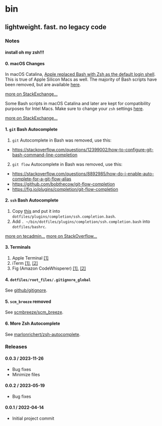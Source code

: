 # bin

## lightweight. fast. no legacy code

### Notes

#### install oh my zsh!!!

#### 0. macOS Changes

In macOS Catalina, [Apple replaced Bash with Zsh as the default login shell](https://support.apple.com/en-ca/HT208050). This is true of Apple Silicon Macs as well. The majority of Bash scripts have been removed, but are available [here](https://github.com/aaronhma/bin/commit/c8547427195fc4c71441db5172f4fcdc2f120730).

[more on StackExchange...](https://apple.stackexchange.com/questions/361870/what-are-the-practical-differences-between-bash-and-zsh)

Some Bash scripts in macOS Catalina and later are kept for compatibility purposes for Intel Macs. Make sure to change your `zsh` settings [here](https://apple.stackexchange.com/questions/388622/zsh-zprofile-zshrc-zlogin-what-goes-where).

[more on StackExchange...](https://apple.stackexchange.com/questions/388622/zsh-zprofile-zshrc-zlogin-what-goes-where)

#### 1. `git` Bash Autocomplete

1. `git` Autocomplete in Bash was removed, use this:

* <https://stackoverflow.com/questions/12399002/how-to-configure-git-bash-command-line-completion>

2. `git flow` Autocomplete in Bash was removed, use this:

* <https://stackoverflow.com/questions/8892985/how-do-i-enable-auto-complete-for-a-git-flow-alias>
* <https://github.com/bobthecow/git-flow-completion>
* <https://fig.io/plugins/completion/git-flow-completion>

#### 2. `ssh` Bash Autocomplete

1. Copy [this](https://github.com/aaronhma/bin/commit/c8547427195fc4c71441db5172f4fcdc2f120730#diff-9a5cc2bb8b28fdb05ee455514ea6fac831f6f05e3e5aee75026cce25de65e7c3) and put it into `dotfiles/plugins/completion/ssh.completion.bash`.
2. Add `. ~/bin/dotfiles/plugins/completion/ssh.completion.bash` into `dotfiles/bashrc`.

[more on tecadmin...](https://tecadmin.net/enable-bash-completion-on-macos/)
[more on StackOverflow...](https://stackoverflow.com/questions/61539494/how-does-bash-do-ssh-autocompletion)

#### 3. Terminals

1. Apple Terminal [[1]](https://apple.stackexchange.com/a/382327)
2. iTerm [[1]](https://iterm2.com/downloads.html), [[2]](https://iterm2.com/documentation-shell-integration.html)
3. Fig (Amazon CodeWhisperer) [[1]](https://fig.io/), [[2]](https://aws.amazon.com/blogs/devops/introducing-amazon-codewhisperer-for-command-line/)

#### 4. `dotfiles/root_files/.gitignore_global`

See [github/gitignore](https://github.com/github/gitignore).

#### 5. `scm_breeze` removed

See [scmbreeze/scm_breeze](https://github.com/scmbreeze/scm_breeze).

#### 6. More Zsh Autocomplete

See [marlonrichert/zsh-autocomplete](https://github.com/marlonrichert/zsh-autocomplete).

### Releases

#### 0.0.3 / 2023-11-26

* Bug fixes
* Minimize files

#### 0.0.2 / 2023-05-19

* Bug fixes

#### 0.0.1 / 2022-04-14

* Initial project commit
